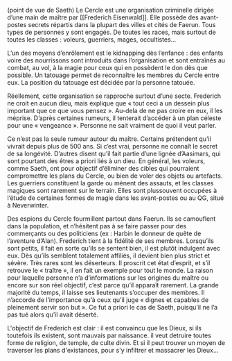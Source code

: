 (point de vue de Saeth)
Le Cercle est une organisation criminelle dirigée d’une main de maître par [[Frederich Eisenwald]]. 
Elle possède des avant-postes secrets répartis dans la plupart des villes et cités de Faerun.
Tous types de personnes y sont engagés. De toutes les races, mais surtout de toutes les classes : voleurs, guerriers, mages, occultistes…

L’un des moyens d’enrôlement est le kidnapping dès l’enfance : des enfants voire des
nourrissons sont introduits dans l’organisation et sont entraînés au combat, au vol, à la magie pour ceux qui en possèdent le don dès que possible. Un tatouage permet de reconnaître les membres du Cercle entre eux. La position du tatouage est décidée par la personne tatouée.

Réellement, cette organisation se rapproche surtout d’une secte. Frederich ne croit en aucun
dieu, mais explique que « tout ceci a un dessein plus important que ce que vous pensez ». Au-dela de ne pas croire en eux, il les méprise. D’après certaines rumeurs, il tenterait d’accéder à un plan céleste pour une « vengeance ». Personne ne sait vraiment de quoi il veut parler.

Ce n’est pas la seule rumeur autour du maître. Certains prétendent qu’il vivrait depuis plus de 500 ans. Si c’est vrai, personne ne connaît le secret de sa longévité. D’autres disent qu’il fait partie d’une lignée d’Aasimars, qui sont pourtant des êtres a priori liés à un dieu.
En général, les voleurs, comme Saeth, ont pour objectif d’éliminer des cibles qui pourraient
compromettre les plans du Cercle, ou bien de voler des objets ou artefacts. Les guerriers constituent la garde ou mènent des assauts, et les classes magiques sont rarement sur le terrain. Elles sont plussouvent occupées à l’étude de certaines formes de magie dans les avant-postes ou au QG, situé à Neverwinter.

Des espions du Cercle fourmillent partout dans Faerun. Ils se camouflent dans la population,
et n’hésitent pas à se faire passer pour des commerçants ou des politiciens (ex : Harbin le donneur de quête de l’aventure d’Alan).
Frederich tient à la fidélité de ses membres. Lorsqu’ils sont petits, il fait en sorte qu’ils se
sentent bien, il est plutôt indulgent avec eux. Dès qu’ils semblent totalement affiliés, il devient bien plus strict et sévère. Très rares sont les déserteurs. Il proscrit cet état d’esprit, et s’il retrouve le « traître », il en fait un exemple pour tout le monde.
La raison pour laquelle personne n’a d’informations sur les origines du maître ou encore sur
son réel objectif, c’est parce qu’il apparaît rarement. La grande majorité du temps, il laisse ses lieutenants s’occuper des membres. Il n’accorde de l’importance qu’à ceux qu’il juge « dignes et capables de pleinement servir son but ». Ce fut a priori le cas de Saeth, puisqu’il ne l’a pas tué alors qu’il avait déserté.


L'objectif de Frederich est clair : il est convaincu que les Dieux, si ils toutefois ils existent, sont mauvais par naissance. il veut detruire toutes forme de religion, de temple, de culte divin. Et si il peut trouver un moyen de traverser les plans d'existances, pour s'y infiltrer et massacrer les Dieux... 